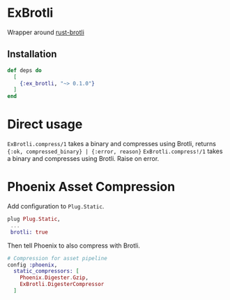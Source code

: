 # ExBrotli

Wrapper around [rust-brotli](https://github.com/dropbox/rust-brotli)

## Installation

```elixir
def deps do
  [
    {:ex_brotli, "~> 0.1.0"}
  ]
end
```

# Direct usage

`ExBrotli.compress/1` takes a binary and compresses using Brotli, returns `{:ok, compressed_binary} | {:error, reason}`
`ExBrotli.compress!/1` takes a binary and compresses using Brotli.  Raise on error.

# Phoenix Asset Compression

Add configuration to `Plug.Static`.

```elixir
plug Plug.Static,
 ...
 brotli: true
 ```
 
Then tell Phoenix to also compress with Brotli.

```elixir
# Compression for asset pipeline
config :phoenix,
  static_compressors: [
    Phoenix.Digester.Gzip,
    ExBrotli.DigesterCompressor
  ]
```